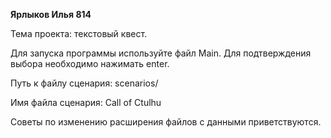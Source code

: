 **Ярлыков Илья 814**

Тема проекта: текстовый квест.

Для запуска программы используйте файл Main.
Для подтверждения выбора необходимо нажимать enter.


Путь к файлу сценария:
scenarios/


Имя файла сценария:
Call of Ctulhu

Советы по изменению расширения файлов с данными приветствуются.